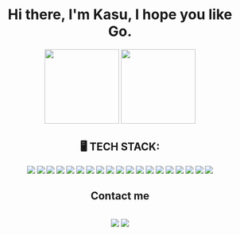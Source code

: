 <h1 align='center'>
  Hi there, I'm Kasu, I hope you like Go.
</h1>
 
<p align='center'>
  <a href="#"><img src="https://github-readme-stats.vercel.app/api?username=kasualkid12&count_private=true&show_icons=true&theme=transparent" height="150"></a>
  <a href="#"><img src="https://github-readme-stats.vercel.app/api/top-langs/?username=kasualkid12&size_weight=0.5&count_weight=0.5&layout=compact&theme=transparent" height="150"></a>
</p>

<h2 align='center'>
🖥 TECH STACK:
</h2>
<div align='center'>
  <img src='https://img.shields.io/badge/go-%2300ADD8.svg?style=for-the-badge&logo=go&logoColor=white' />
  <img src='https://img.shields.io/badge/python-3776AB.svg?style=for-the-badge&logo=python&logoColor=white' />
  <img src='https://img.shields.io/badge/JavaScript-323330?style=for-the-badge&logo=javascript&logoColor=F7DF1E' />
  <img src='https://img.shields.io/badge/TypeScript-007ACC?style=for-the-badge&logo=typescript&logoColor=white' />
  <img src='https://img.shields.io/badge/PostgreSQL-316192?style=for-the-badge&logo=postgresql&logoColor=white' />
  <img src='https://img.shields.io/badge/MongoDB-4EA94B?style=for-the-badge&logo=mongodb&logoColor=white' />
  <img src='https://img.shields.io/badge/Node.js-339933?style=for-the-badge&logo=nodedotjs&logoColor=white' />
  <img src='https://img.shields.io/badge/ts--node-3178C6?style=for-the-badge&logo=ts-node&logoColor=white' />
  <img src='https://img.shields.io/badge/Express.js-000000?style=for-the-badge&logo=express&logoColor=white' />
  <img src='https://img.shields.io/badge/Docker-2CA5E0?style=for-the-badge&logo=docker&logoColor=white' />
  <img src='https://img.shields.io/badge/npm-CB3837?style=for-the-badge&logo=npm&logoColor=white' />
  <img src='https://img.shields.io/badge/HTML5-E34F26?style=for-the-badge&logo=html5&logoColor=white' />
  <img src='https://img.shields.io/badge/CSS3-1572B6?style=for-the-badge&logo=css3&logoColor=white' />
  <img src='https://img.shields.io/badge/Sass-CC6699?style=for-the-badge&logo=sass&logoColor=white' />
  <img src='https://img.shields.io/badge/json-5E5C5C?style=for-the-badge&logo=json&logoColor=white' />
  <img src='https://img.shields.io/badge/prettier-1A2C34?style=for-the-badge&logo=prettier&logoColor=F7BA3E' />
  <img src='https://img.shields.io/badge/React-20232A?style=for-the-badge&logo=react&logoColor=61DAFB' />
  <img src='https://img.shields.io/badge/VSCode-0078D4?style=for-the-badge&logo=visual%20studio%20code&logoColor=white' />
  <img src='https://img.shields.io/badge/Webpack-8DD6F9?style=for-the-badge&logo=Webpack&logoColor=white' />
</div>

<div align='center'>
  <h2>Contact me<h2>
  <a href="https://www.linkedin.com/in/kasualkid12/"><img src="https://img.shields.io/badge/LinkedIn-0077B5?style=for-the-badge&logo=linkedin&logoColor=white"></a>
  <a href="mailto:pdwalker3@gmail.com"><img src="https://img.shields.io/badge/Gmail-D14836?style=for-the-badge&logo=gmail&logoColor=white"></a>
</div>

